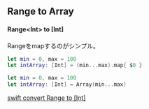 ## Range to Array

#### Range\<Int\> to \[Int\]

Rangeをmapするのがシンプル。

```swift
let min = 0, max = 100
let intArray: [Int] = (min...max).map{ $0 }
```

```swift
let min = 0, max = 100
let intArray: [Int] = Array(min...max)
```

[swift convert Range<Int> to [Int]](https://stackoverflow.com/questions/32103282/swift-convert-rangeint-to-int)
